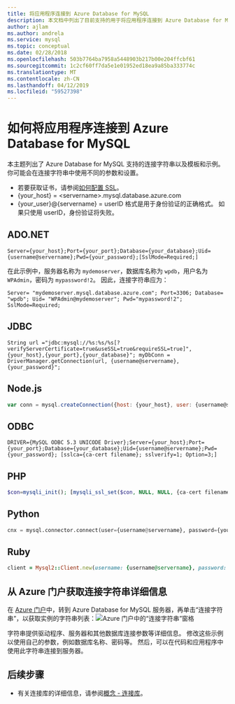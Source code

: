 ```yaml
---
title: 将应用程序连接到 Azure Database for MySQL
description: 本文档中列出了目前支持的用于将应用程序连接到 Azure Database for MySQL 的连接字符串，包括 ADO.NET (C#)、JDBC、Node.js、ODBC、PHP、Python 和 Ruby。
author: ajlam
ms.author: andrela
ms.service: mysql
ms.topic: conceptual
ms.date: 02/28/2018
ms.openlocfilehash: 503b7764ba7958a5448903b217b00e204ffcbf61
ms.sourcegitcommit: 1c2cf60ff7da5e1e01952ed18ea9a85ba333774c
ms.translationtype: MT
ms.contentlocale: zh-CN
ms.lasthandoff: 04/12/2019
ms.locfileid: "59527398"
---
```

# <a name="how-to-connect-applications-to-azure-database-for-mysql"></a>如何将应用程序连接到 Azure Database for MySQL
本主题列出了 Azure Database for MySQL 支持的连接字符串以及模板和示例。 你可能会在连接字符串中使用不同的参数和设置。

- 若要获取证书，请参阅[如何配置 SSL](./howto-configure-ssl.md)。
- {your_host} = \<servername>.mysql.database.azure.com
- {your_user}@{servername} = userID 格式是用于身份验证的正确格式。  如果只使用 userID，身份验证将失败。

## <a name="adonet"></a>ADO.NET
```ado.net
Server={your_host};Port={your_port};Database={your_database};Uid={username@servername};Pwd={your_password};[SslMode=Required;]
```

在此示例中，服务器名称为 `mydemoserver`，数据库名称为 `wpdb`，用户名为 `WPAdmin`，密码为 `mypassword!2`。 因此，连接字符串应为：

```ado.net
Server= "mydemoserver.mysql.database.azure.com"; Port=3306; Database= "wpdb"; Uid= "WPAdmin@mydemoserver"; Pwd="mypassword!2"; SslMode=Required;
```

## <a name="jdbc"></a>JDBC
```jdbc
String url ="jdbc:mysql://%s:%s/%s[?verifyServerCertificate=true&useSSL=true&requireSSL=true]",{your_host},{your_port},{your_database}"; myDbConn = DriverManager.getConnection(url, {username@servername}, {your_password}";
```

## <a name="nodejs"></a>Node.js
```node.js
var conn = mysql.createConnection({host: {your_host}, user: {username@servername}, password: {your_password}, database: {your_database}, Port: {your_port}[, ssl:{ca:fs.readFileSync({ca-cert filename})}}]);
```

## <a name="odbc"></a>ODBC
```odbc
DRIVER={MySQL ODBC 5.3 UNICODE Driver};Server={your_host};Port={your_port};Database={your_database};Uid={username@servername};Pwd={your_password}; [sslca={ca-cert filename}; sslverify=1; Option=3;]
```

## <a name="php"></a>PHP
```php
$con=mysqli_init(); [mysqli_ssl_set($con, NULL, NULL, {ca-cert filename}, NULL, NULL);] mysqli_real_connect($con, {your_host}, {username@servername}, {your_password}, {your_database}, {your_port});
```

## <a name="python"></a>Python
```python
cnx = mysql.connector.connect(user={username@servername}, password={your_password}, host={your_host}, port={your_port}, database={your_database}[, ssl_ca={ca-cert filename}, ssl_verify_cert=true])
```

## <a name="ruby"></a>Ruby
```ruby
client = Mysql2::Client.new(username: {username@servername}, password: {your_password}, database: {your_database}, host: {your_host}, port: {your_port}[, sslca:{ca-cert filename}, sslverify:false, sslcipher:'AES256-SHA'])
```

## <a name="get-the-connection-string-details-from-the-azure-portal"></a>从 Azure 门户获取连接字符串详细信息
在 [Azure 门户](https://portal.azure.com)中，转到 Azure Database for MySQL 服务器，再单击“连接字符串”，以获取实例的字符串列表：![Azure 门户中的“连接字符串”窗格](./media/howto-connection-strings/connection-strings-on-portal.png)

字符串提供驱动程序、服务器和其他数据库连接参数等详细信息。 修改这些示例以使用自己的参数，例如数据库名称、密码等。 然后，可以在代码和应用程序中使用此字符串连接到服务器。

## <a name="next-steps"></a>后续步骤
- 有关连接库的详细信息，请参阅[概念 - 连接库](./concepts-connection-libraries.md)。
